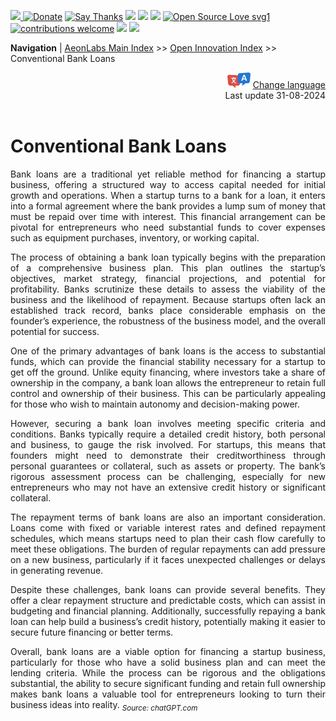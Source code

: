 [![](https://dcbadge.vercel.app/api/server/hw3j3RwfJf) ](https://discord.gg/hw3j3RwfJf)
 [![Donate](https://img.shields.io/badge/donate-$-brown.svg?style=for-the-badge)](http://paypal.me/mtpsilva)
 [![Say Thanks](https://img.shields.io/badge/Say%20Thanks-!-yellow.svg?style=for-the-badge)](https://saythanks.io/to/mtpsilva)
![](https://img.shields.io/github/last-commit/aeonSolutions/aeonSolutions?style=for-the-badge)
<img src="https://us-central1-trackgit-analytics.cloudfunctions.net/token/ping/lztozx5fhr486ojv78ol" />
![](https://views.whatilearened.today/views/github/aeonSolutions/aeonSolutions.svg)
[![Open Source Love svg1](https://badges.frapsoft.com/os/v1/open-source.svg?v=103)](#)
[![contributions welcome](https://img.shields.io/badge/contributions-welcome-brightgreen.svg?style=flat&label=Contributions&colorA=red&colorB=black	)](#)
[<img src="https://cdn.buymeacoffee.com/buttons/v2/default-yellow.png" data-canonical-src="https://cdn.buymeacoffee.com/buttons/v2/default-yellow.png" height="30" />](https://www.buymeacoffee.com/migueltomas)
<a href="https://github.com/sponsors/aeonSolutions">
  <img height="40" src="https://github.com/aeonSolutions/PCB-Prototyping-Catalogue/blob/main/media/become_a_github_sponsor.png">
</a>


**Navigation** | [AeonLabs Main Index](https://github.com/aeonSolutions/aeonSolutions/blob/main/aeonSolutions-Main-Index.md)  >>  [Open Innovation Index](https://github.com/aeonSolutions/aeonSolutions/blob/main/open-innovation-book-index.md)  >>  Conventional Bank Loans

<div align="right">
   <img height="25" src="https://github.com/aeonSolutions/aeonSolutions/blob/main/media/language-icon.png"> 
 <a href=" ">Change language</a> <br>
Last update 31-08-2024
</div>

<br>

<div align="justify">

# Conventional Bank Loans
Bank loans are a traditional yet reliable method for financing a startup business, offering a structured way to access capital needed for initial growth and operations. When a startup turns to a bank for a loan, it enters into a formal agreement where the bank provides a lump sum of money that must be repaid over time with interest. This financial arrangement can be pivotal for entrepreneurs who need substantial funds to cover expenses such as equipment purchases, inventory, or working capital.

The process of obtaining a bank loan typically begins with the preparation of a comprehensive business plan. This plan outlines the startup’s objectives, market strategy, financial projections, and potential for profitability. Banks scrutinize these details to assess the viability of the business and the likelihood of repayment. Because startups often lack an established track record, banks place considerable emphasis on the founder’s experience, the robustness of the business model, and the overall potential for success.

One of the primary advantages of bank loans is the access to substantial funds, which can provide the financial stability necessary for a startup to get off the ground. Unlike equity financing, where investors take a share of ownership in the company, a bank loan allows the entrepreneur to retain full control and ownership of their business. This can be particularly appealing for those who wish to maintain autonomy and decision-making power.

However, securing a bank loan involves meeting specific criteria and conditions. Banks typically require a detailed credit history, both personal and business, to gauge the risk involved. For startups, this means that founders might need to demonstrate their creditworthiness through personal guarantees or collateral, such as assets or property. The bank’s rigorous assessment process can be challenging, especially for new entrepreneurs who may not have an extensive credit history or significant collateral.

The repayment terms of bank loans are also an important consideration. Loans come with fixed or variable interest rates and defined repayment schedules, which means startups need to plan their cash flow carefully to meet these obligations. The burden of regular repayments can add pressure on a new business, particularly if it faces unexpected challenges or delays in generating revenue.

Despite these challenges, bank loans can provide several benefits. They offer a clear repayment structure and predictable costs, which can assist in budgeting and financial planning. Additionally, successfully repaying a bank loan can help build a business’s credit history, potentially making it easier to secure future financing or better terms.

Overall, bank loans are a viable option for financing a startup business, particularly for those who have a solid business plan and can meet the lending criteria. While the process can be rigorous and the obligations substantial, the ability to secure significant funding and retain full ownership makes bank loans a valuable tool for entrepreneurs looking to turn their business ideas into reality. <sub>*Source: chatGPT.com* </sub>
</div>
